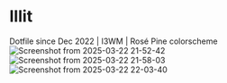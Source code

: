 # Illit
Dotfile since Dec 2022 | I3WM | Rosé Pine colorscheme
![Screenshot from 2025-03-22 21-52-42](https://github.com/user-attachments/assets/5257cae5-bb43-4bc8-87af-468de3c2b63f)
![Screenshot from 2025-03-22 21-58-03](https://github.com/user-attachments/assets/adb77cf9-85de-4460-9c4d-09c94702532e)
![Screenshot from 2025-03-22 22-03-40](https://github.com/user-attachments/assets/3bc1ebb5-fb62-4ba7-852c-a1f39fa1cf19)
